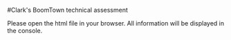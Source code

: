 #Clark's BoomTown technical assessment 

Please open the html file in your browser. All information will be displayed in the console. 